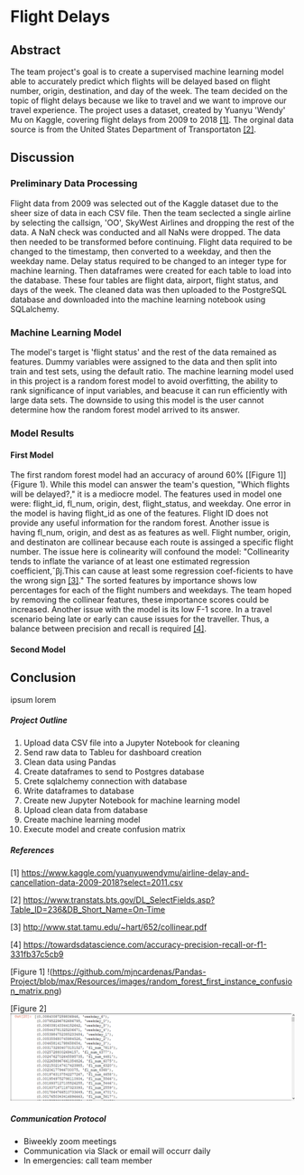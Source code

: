 # Flight Delays


## Abstract
The team project's goal is to create a supervised machine learning model able to accurately predict which flights will be delayed based on flight number, origin, destination, and day of the week. The team decided on the topic of flight delays because we like to travel and we want to improve our travel experience. The project uses a dataset, created by Yuanyu 'Wendy' Mu on Kaggle, covering flight delays from 2009 to 2018 [[1]](#1). The orginal data source is from the United States Department of Transportaton [[2]](#2).

## Discussion

### Preliminary Data Processing

Flight data from 2009 was selected out of the Kaggle dataset due to the sheer size of data in each CSV file. Then the team seclected a single airline by selecting the callsign, 'OO', SkyWest Airlines and dropping the rest of the data. A NaN check was conducted and all NaNs were dropped. The data then needed to be transformed before continuing. Flight data required to be changed to the timestamp, then converted to a weekday, and then the weekday name. Delay status required to be changed to an integer type for machine learning. Then dataframes were created for each table to load into the database. These four tables are flight data, airport, flight status, and days of the week. The cleaned data was then uploaded to the PostgreSQL database and downloaded into the machine learning notebook using SQLalchemy.

### Machine Learning Model

The model's target is 'flight status' and the rest of the data remained as features. Dummy variables were assigned to the data and then split into train and test sets, using the default ratio. The machine learning model used in this project is a random forest model to avoid overfitting, the ability to rank significance of input variables, and beacuse it can run efficiently with large data sets. The downside to using this model is the user cannot determine how the random forest model arrived to its answer.

### Model Results

#### First Model

The first random forest model had an accuracy of around 60% [[Figure 1]]{Figure 1). While this model can answer the team's question, "Which flights will be delayed?," it is a mediocre model. The features used in model one were: flight_id, fl_num, origin, dest, flight_status, and weekday. One error in the model is having flight_id as one of the features. Flight ID does not provide any useful information for the random forest. Another issue is having fl_num, origin, and dest as as features as well. Flight number, origin, and destinaton are collinear because each route is assinged a specific flight number. The issue here is colinearity will confound the model: "Collinearity tends to inflate the variance of at least one estimated regression coefficient,ˆβj.This can cause at least some regression coef-ficients to have the wrong sign [[3]](#3)." The sorted features by importance shows low percentages for each of the flight numbers and weekdays. The team hoped by removing the collinear features, these importance scores could be increased. Another issue with the model is its low F-1 score. In a travel scenario being late or early can cause issues for the traveller. Thus, a balance between precision and recall is required [[4]](#4).

#### Second Model



## Conclusion

ipsum lorem



##### Project Outline

1. Upload data CSV file into a Jupyter Notebook for cleaning
2. Send raw data to Tableu for dashboard creation
3. Clean data using Pandas
4. Create dataframes to send to Postgres database
5. Crete sqlalchemy connection with database
6. Write dataframes to database
7. Create new Jupyter Notebook for machine learning model
8. Upload clean data from database
9. Create machine learning model
10. Execute model and create confusion matrix

##### References

<a id='1'>[1]</a>
https://www.kaggle.com/yuanyuwendymu/airline-delay-and-cancellation-data-2009-2018?select=2011.csv

<a id='2'>[2]</a>
https://www.transtats.bts.gov/DL_SelectFields.asp?Table_ID=236&DB_Short_Name=On-Time

<a id='3'>[3]</a>
http://www.stat.tamu.edu/~hart/652/collinear.pdf

<a id='4'>[4]</a>
https://towardsdatascience.com/accuracy-precision-recall-or-f1-331fb37c5cb9









<a id='Figure 1'>[Figure 1]</a> !(https://github.com/mjncardenas/Pandas-Project/blob/max/Resources/images/random_forest_first_instance_confusion_matrix.png)







<a id='Figure 2'>[Figure 2]</a> ![Sorted Feature Importance #1](https://github.com/mjncardenas/Pandas-Project/blob/max/Resources/images/random_forest_first_instance_sorted_features.png)





##### Communication Protocol

* Biweekly zoom meetings
* Communication via Slack or email will occurr daily
* In emergencies: call team member
